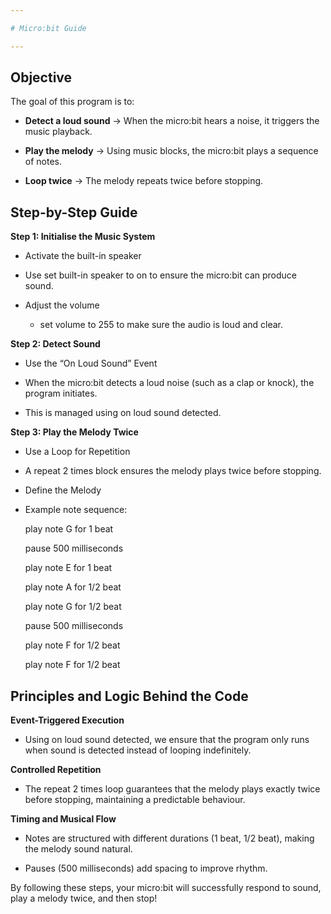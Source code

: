 ```yaml
---

# Micro:bit Guide

---
```


## Objective

The goal of this program is to:

- **Detect a loud sound** → When the micro:bit hears a noise, it triggers the music playback.

- **Play the melody** → Using music blocks, the micro:bit plays a sequence of notes.

- **Loop twice** → The melody repeats twice before stopping.

## Step-by-Step Guide

**Step 1: Initialise the Music System**

- Activate the built-in speaker

 - Use set built-in speaker to on to ensure the micro:bit can produce sound.

- Adjust the volume

  - set volume to 255 to make sure the audio is loud and clear.

**Step 2: Detect Sound**

- Use the “On Loud Sound” Event

 - When the micro:bit detects a loud noise (such as a clap or knock), the program initiates.

 - This is managed using on loud sound detected.

**Step 3: Play the Melody Twice**

- Use a Loop for Repetition

 - A repeat 2 times block ensures the melody plays twice before stopping.

- Define the Melody

 - Example note sequence:

    play note G for 1 beat

    pause 500 milliseconds

    play note E for 1 beat

    play note A for 1/2 beat

    play note G for 1/2 beat

    pause 500 milliseconds

    play note F for 1/2 beat

    play note F for 1/2 beat

## Principles and Logic Behind the Code

**Event-Triggered Execution**

- Using on loud sound detected, we ensure that the program only runs when sound is detected instead of looping indefinitely.

**Controlled Repetition**

- The repeat 2 times loop guarantees that the melody plays exactly twice before stopping, maintaining a predictable behaviour.

**Timing and Musical Flow**

- Notes are structured with different durations (1 beat, 1/2 beat), making the melody sound natural.

- Pauses (500 milliseconds) add spacing to improve rhythm.

By following these steps, your micro:bit will successfully respond to sound, play a melody twice, and then stop!